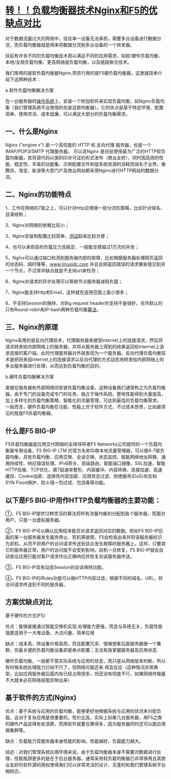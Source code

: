 # [转！！负载均衡器技术Nginx和F5的优缺点对比](https://www.cnblogs.com/wuyun-blog/p/6186198.html)

对于数据流量过大的网络中，往往单一设备无法承担，需要多台设备进行数据分流，而负载均衡器就是用来将数据分流到多台设备的一个转发器。

目前有许多不同的负载均衡技术用以满足不同的应用需求，如软/硬件负载均衡、本地/全局负载均衡、更高网络层负载均衡，以及链路聚合技术。

我们使用的是软负载均衡器Nginx,而农行用的是F5硬负载均衡器，这里就简单介绍下这两种技术：

a.软件负载均衡解决方案

在一台服务器的[操作系统](http://lib.csdn.net/base/operatingsystem)上，安装一个附加软件来实现负载均衡，如Nginx负载均衡（我们管理系统平台使用的也是这款均衡器）。它的优点是基于特定环境、配置简单、使用灵活、成本低廉，可以满足大部分的负载均衡需求。

## 一、什么是Nginx

Nginx \("engine x"\) 是一个高性能的 HTTP 和 反向代理 服务器，也是一个 IMAP/POP3/SMTP 代理服务器。 可以说Nginx 是目前使用最为广泛的HTTP软负载均衡器，其将源代码以类BSD许可证的形式发布（商业友好），同时因高效的性能、稳定性、丰富的功能集、示例配置文件和低系统资源的消耗而闻名于业界。像腾讯、淘宝、新浪等大型门户及商业网站都采用Nginx进行HTTP网站的数据分流。

## 二、Nginx的功能特点

1、工作在网络的7层之上，可以针对http应用做一些分流的策略，比如针对域名、目录结构；

2、Nginx对网络的依赖比较小；

3、Nginx安装和配置比较简单，[测试](http://lib.csdn.net/base/softwaretest)起来比较方便；

4、也可以承担高的负载压力且稳定，一般能支撑超过1万次的并发；

5、Nginx可以通过端口检测到服务器内部的故障，比如根据服务器处理网页返回的状态码、超时等等，www.linuxidc.com 并且会把返回错误的请求重新提交到另一个节点，不过其中缺点就是不支持url来检测；

6、Nginx对请求的异步处理可以帮助节点服务器减轻负载；

7、Nginx能支持http和Email，这样就在适用范围上面小很多；

8、不支持Session的保持、对Big request header的支持不是很好，另外默认的只有Round-robin和IP-hash两种负载均衡[算法](http://lib.csdn.net/base/datastructure)。

## 三、Nginx的原理

Nginx采用的是反向代理技术，代理服务器来接受internet上的连接请求，然后将请求转发给内部网络上的服务器，并将从服务器上得到的结果返回给internet上请求连接的客户端，此时代理服务器对外就表现为一个服务器。反向代理负载均衡技术是把将来自internet上的连接请求以反向代理的方式动态地转发给内部网络上的多台服务器进行处理，从而达到负载均衡的目的。

b.硬件负载均衡解决方案

直接在服务器和外部网络间安装负载均衡设备，这种设备我们通常称之为负载均衡器。由于专门的设备完成专门的任务，独立于操作系统，整体性能得到大量提高，加上多样化的负载均衡策略，智能化的流量管理，可达到最佳的负载均衡需求。 一般而言，硬件负载均衡在功能、性能上优于软件方式，不过成本昂贵，比如最常见的就是F5负载均衡器。

## 什么是F5 BIG-IP

F5负载均衡器是应用交付网络的全球领导者F5 Networks公司提供的一个负载均衡器专用设备，F5 BIG-IP LTM 的官方名称叫做本地流量管理器，可以做4-7层负载均衡，具有负载均衡、应用交换、会话交换、状态监控、智能网络地址转换、通用持续性、响应错误处理、IPv6网关、高级路由、智能端口镜像、SSL加速、智能HTTP压缩、TCP优化、第7层速率整形、内容缓冲、内容转换、连接加速、高速缓存、Cookie加密、选择性内容加密、应用攻击过滤、拒绝服务\(DoS\)攻击和SYN Flood保护、防火墙—包过滤、包消毒等功能。

## 以下是F5 BIG-IP用作HTTP负载均衡器的主要功能：

①、F5 BIG-IP提供12种灵活的算法将所有流量均衡的分配到各个服务器，而面对用户，只是一台虚拟服务器。

②、F5 BIG-IP可以确认应用程序能否对请求返回对应的数据。假如F5 BIG-IP后面的某一台服务器发生服务停止、死机等故障，F5会检查出来并将该服务器标识为宕机，从而不将用户的访问请求传送到该台发生故障的服务器上。这样，只要其它的服务器正常，用户的访问就不会受到影响。宕机一旦修复，F5 BIG-IP就会自动查证应用已能对客户请求作出正确响应并恢复向该服务器传送。

③、F5 BIG-IP具有动态Session的会话保持功能。

④、F5 BIG-IP的iRules功能可以做HTTP内容过滤，根据不同的域名、URL，将访问请求传送到不同的服务器。

## 方案优缺点对比

基于硬件的方式\(F5\)

优点：能够直接通过智能交换机实现,处理能力更强，而且与系统无关，负载性能强更适用于一大堆设备、大访问量、简单应用

缺点：成本高，除设备价格高昂，而且配置冗余．很难想象后面服务器做一个集群，但最关键的负载均衡设备却是单点配置；无法有效掌握服务器及应用状态.

硬件负载均衡，一般都不管实际系统与应用的状态，而只是从网络层来判断，所以有时候系统处理能力已经不行了，但网络可能还来 得及反应（这种情况非常典型，比如应用服务器后面内存已经占用很多，但还没有彻底不行，如果网络传输量不大就未必在网络层能反映出来）

## 基于软件的方式\(Nginx\)

优点：基于系统与应用的负载均衡，能够更好地根据系统与应用的状况来分配负载。这对于复杂应用是很重要的，性价比高，实际上如果几台服务器，用F5之类的硬件产品显得有些浪费，而用软件就要合算得多，因为服务器同时还可以跑应用做集群等。

缺点：负载能力受服务器本身性能的影响，性能越好，负载能力越大。

综述：对我们管理系统应用环境来说，由于负载均衡器本身不需要对数据进行处理，性能瓶颈更多的是在于后台服务器，通常采用软负载均衡器已非常够用且其商业友好的软件源码授权使得我们可以非常灵活的设计，无逢的和我们管理系统平台相结合。

